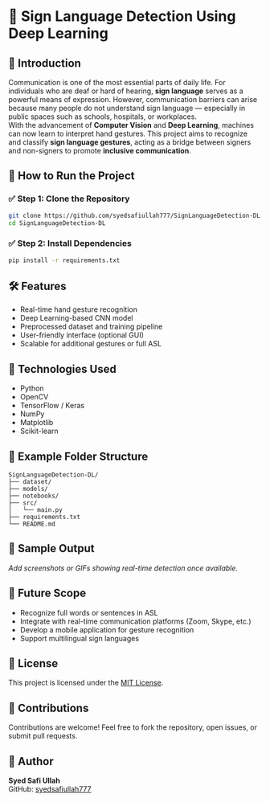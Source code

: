 # 🤟 Sign Language Detection Using Deep Learning

## 📌 Introduction
Communication is one of the most essential parts of daily life. For individuals who are deaf or hard of hearing, **sign language** serves as a powerful means of expression. However, communication barriers can arise because many people do not understand sign language — especially in public spaces such as schools, hospitals, or workplaces.  
With the advancement of **Computer Vision** and **Deep Learning**, machines can now learn to interpret hand gestures. This project aims to recognize and classify **sign language gestures**, acting as a bridge between signers and non-signers to promote **inclusive communication**.

## 🚀 How to Run the Project

### ✅ Step 1: Clone the Repository
```bash
git clone https://github.com/syedsafiullah777/SignLanguageDetection-DL.git
cd SignLanguageDetection-DL
```

### ✅ Step 2: Install Dependencies
```bash
pip install -r requirements.txt
```

## 🛠 Features
- Real-time hand gesture recognition
- Deep Learning-based CNN model
- Preprocessed dataset and training pipeline
- User-friendly interface (optional GUI)
- Scalable for additional gestures or full ASL

## 🧠 Technologies Used
- Python  
- OpenCV  
- TensorFlow / Keras  
- NumPy  
- Matplotlib  
- Scikit-learn  

## 📁 Example Folder Structure
```
SignLanguageDetection-DL/
├── dataset/
├── models/
├── notebooks/
├── src/
│   └── main.py
├── requirements.txt
└── README.md
```

## 📸 Sample Output
*Add screenshots or GIFs showing real-time detection once available.*

## 📌 Future Scope
- Recognize full words or sentences in ASL  
- Integrate with real-time communication platforms (Zoom, Skype, etc.)  
- Develop a mobile application for gesture recognition  
- Support multilingual sign languages  

## 🧾 License
This project is licensed under the [MIT License](LICENSE).

## 🤝 Contributions
Contributions are welcome! Feel free to fork the repository, open issues, or submit pull requests.

## 🔗 Author
**Syed Safi Ullah**  
GitHub: [syedsafiullah777](https://github.com/syedsafiullah777)

  
